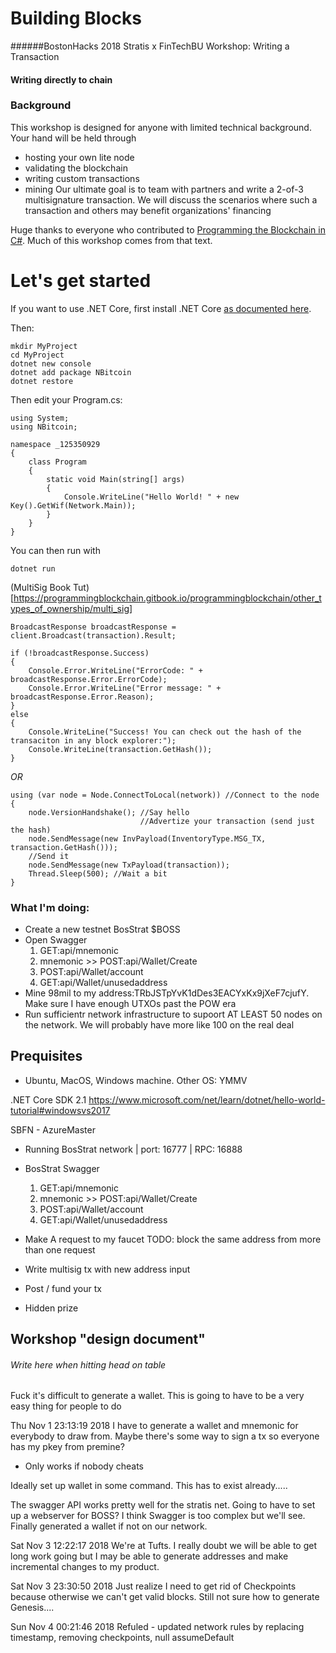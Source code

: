 # Building Blocks
######BostonHacks 2018 Stratis x FinTechBU Workshop: Writing a Transaction
#### Writing directly to chain


### Background
This workshop is designed for anyone with limited technical background. Your hand will be held through
* hosting your own lite node
* validating the blockchain
* writing custom transactions
* mining
Our ultimate goal is to team with partners and write a 2-of-3 multisignature transaction. We will discuss the scenarios where such a transaction and others may benefit organizations' financing

Huge thanks to everyone who contributed to [Programming the Blockchain in C#](https://github.com/ProgrammingBlockchain/ProgrammingBlockchain). Much of this workshop comes from that text.

# Let's get started

If you want to use .NET Core, first install .NET Core [as documented here](https://www.microsoft.com/net/core#windowsvs2017).

Then:
```
mkdir MyProject
cd MyProject
dotnet new console
dotnet add package NBitcoin
dotnet restore
```
Then edit your Program.cs:
```
using System;
using NBitcoin;

namespace _125350929
{
    class Program
    {
        static void Main(string[] args)
        {
            Console.WriteLine("Hello World! " + new Key().GetWif(Network.Main));
        }
    }
}
```
You can then run with
```
dotnet run
```

(MultiSig Book Tut)[https://programmingblockchain.gitbook.io/programmingblockchain/other_types_of_ownership/multi_sig]

```
BroadcastResponse broadcastResponse = client.Broadcast(transaction).Result;

if (!broadcastResponse.Success)
{
    Console.Error.WriteLine("ErrorCode: " + broadcastResponse.Error.ErrorCode);
    Console.Error.WriteLine("Error message: " + broadcastResponse.Error.Reason);
}
else
{
    Console.WriteLine("Success! You can check out the hash of the transaciton in any block explorer:");
    Console.WriteLine(transaction.GetHash());
}
```
*OR*
```
using (var node = Node.ConnectToLocal(network)) //Connect to the node
{
    node.VersionHandshake(); //Say hello
                             //Advertize your transaction (send just the hash)
    node.SendMessage(new InvPayload(InventoryType.MSG_TX, transaction.GetHash()));
    //Send it
    node.SendMessage(new TxPayload(transaction));
    Thread.Sleep(500); //Wait a bit
}
```

### What I'm doing:
* Create a new testnet BosStrat $BOSS
* Open Swagger
	1. GET:api/mnemonic
	2. mnemonic >> POST:api/Wallet/Create 
	3. POST:api/Wallet/account
	4. GET:api/Wallet/unusedaddress
* Mine 98mil to my address:TRbJSTpYvK1dDes3EACYxKx9jXeF7cjufY. Make sure I have enough UTXOs past the POW era
* Run sufficientr network infrastructure to supoort AT LEAST 50 nodes on the network. We will probably have more like 100 on the real deal

## Prequisites
* Ubuntu, MacOS, Windows machine. Other OS: YMMV

.NET Core SDK 2.1 https://www.microsoft.com/net/learn/dotnet/hello-world-tutorial#windowsvs2017

SBFN - AzureMaster
* Running BosStrat network | port: 16777 | RPC: 16888
* BosStrat Swagger
	1. GET:api/mnemonic
	2. mnemonic >> POST:api/Wallet/Create 
	3. POST:api/Wallet/account
	4. GET:api/Wallet/unusedaddress

* Make A request to my faucet TODO: block the same address from more than one request

* Write multisig tx with new address input
* Post / fund your tx

* Hidden prize
 
## Workshop "design document"
###### Write here when hitting head on table
Fuck it's difficult to generate a wallet. This is going to have to be a very easy thing for people to do


Thu Nov  1 23:13:19 2018
I have to generate a wallet and mnemonic for everybody to draw from. Maybe there's some way to sign a tx so everyone has my pkey from premine?
* Only works if nobody cheats

Ideally set up wallet in some command. This has to exist already.....

The swagger API works pretty well for the stratis net. Going to have to set up a webserver for BOSS? I think Swagger is too complex but we'll see. Finally generated a wallet if not on our network.


Sat Nov  3 12:22:17 2018
We're at Tufts. I really doubt we will be able to get long work going but I may be able to generate addresses and make incremental changes to my product.


Sat Nov  3 23:30:50 2018
Just realize I need to get rid of Checkpoints because otherwise we can't get valid blocks. Still not sure how to generate Genesis....


Sun Nov  4 00:21:46 2018
Refuled - updated network rules by replacing timestamp, removing checkpoints, null assumeDefault

